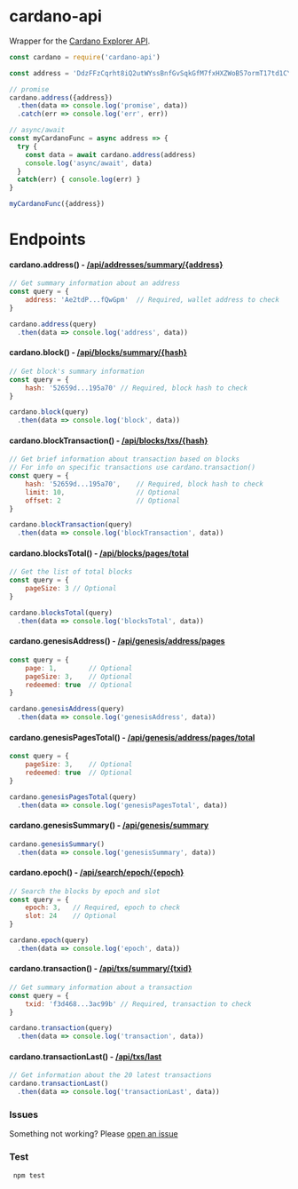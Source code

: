 # cardano-api

Wrapper for the [Cardano Explorer API](https://cardanodocs.com/technical/explorer/api/).  

```js
const cardano = require('cardano-api')

const address = 'DdzFFzCqrht8iQ2utWYssBnfGvSqkGfM7fxHXZWoB57ormT17td1CY4Eye7bADF6HpeGC57vwV5ZPzmVjiZRQEkAD9Rc4P8LDF7FfYne'

// promise
cardano.address({address})
  .then(data => console.log('promise', data))
  .catch(err => console.log('err', err))

// async/await
const myCardanoFunc = async address => {
  try {
    const data = await cardano.address(address)
    console.log('async/await', data)  
  }
  catch(err) { console.log(err) }
}

myCardanoFunc({address})
```

# Endpoints

#### cardano.address() - [/api/addresses/summary/{address}](https://cardanodocs.com/technical/explorer/api/#path--api-addresses-summary--address-)

```js
// Get summary information about an address
const query = {
    address: 'Ae2tdP...fQwGpm'  // Required, wallet address to check
}

cardano.address(query)
  .then(data => console.log('address', data))
```

#### cardano.block() - [/api/blocks/summary/{hash}](https://cardanodocs.com/technical/explorer/api/#path--api-blocks-summary--hash-)
```js
// Get block's summary information
const query = {
    hash: '52659d...195a70' // Required, block hash to check
}

cardano.block(query)
  .then(data => console.log('block', data))
```

#### cardano.blockTransaction() - [/api/blocks/txs/{hash}](https://cardanodocs.com/technical/explorer/api/#path--api-blocks-txs--hash-)
```js
// Get brief information about transaction based on blocks
// For info on specific transactions use cardano.transaction()
const query = {
    hash: '52659d...195a70',    // Required, block hash to check
    limit: 10,                  // Optional
    offset: 2                   // Optional
}

cardano.blockTransaction(query)
  .then(data => console.log('blockTransaction', data))
```

#### cardano.blocksTotal() - [/api/blocks/pages/total](https://cardanodocs.com/technical/explorer/api/#path--api-blocks-pages-total)

```js
// Get the list of total blocks
const query = {
    pageSize: 3 // Optional
}

cardano.blocksTotal(query)
  .then(data => console.log('blocksTotal', data))
```

#### cardano.genesisAddress() - [/api/genesis/address/pages](https://cardanodocs.com/technical/explorer/api/#path--api-genesis-address-pages)

```js
const query = {
    page: 1,        // Optional
    pageSize: 3,    // Optional
    redeemed: true  // Optional
}

cardano.genesisAddress(query)
  .then(data => console.log('genesisAddress', data))
```

#### cardano.genesisPagesTotal() - [/api/genesis/address/pages/total](https://cardanodocs.com/technical/explorer/api/#path--api-genesis-address-pages-total)

```js
const query = {
    pageSize: 3,    // Optional
    redeemed: true  // Optional
}

cardano.genesisPagesTotal(query)
  .then(data => console.log('genesisPagesTotal', data))
```

#### cardano.genesisSummary() - [/api/genesis/summary](https://cardanodocs.com/technical/explorer/api/#path--api-genesis-summary)

```js
cardano.genesisSummary()
  .then(data => console.log('genesisSummary', data))
```

#### cardano.epoch() - [/api/search/epoch/{epoch}](https://cardanodocs.com/technical/explorer/api/#path--api-search-epoch--epoch-)

```js
// Search the blocks by epoch and slot
const query = {
    epoch: 3,   // Required, epoch to check
    slot: 24    // Optional
}

cardano.epoch(query)
  .then(data => console.log('epoch', data))
```

#### cardano.transaction() - [/api/txs/summary/{txid}](https://cardanodocs.com/technical/explorer/api/#path--api-txs-summary--txid-)

```js
// Get summary information about a transaction
const query = {
    txid: 'f3d468...3ac99b' // Required, transaction to check
}

cardano.transaction(query)
  .then(data => console.log('transaction', data))
```

#### cardano.transactionLast() - [/api/txs/last](https://cardanodocs.com/technical/explorer/api/#path--api-txs-last)

```js
// Get information about the 20 latest transactions
cardano.transactionLast()
  .then(data => console.log('transactionLast', data))
```

### Issues

Something not working?  Please [open an issue](https://github.com/funador/cardano-api/issues)

### Test

``` npm test```